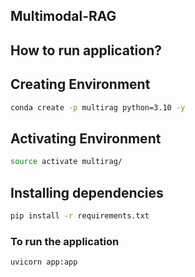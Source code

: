 ## Multimodal-RAG

## How to run application?

## Creating Environment 
```bash
conda create -p multirag python=3.10 -y

```
## Activating Environment
```bash
source activate multirag/
```

## Installing dependencies
```bash
pip install -r requirements.txt
```

### To run the application
```bash
uvicorn app:app
```


